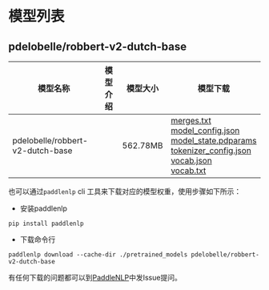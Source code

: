 #  模型列表

## pdelobelle/robbert-v2-dutch-base

| 模型名称 | 模型介绍 | 模型大小  | 模型下载 |
| --- | --- | --- | --- |
|pdelobelle/robbert-v2-dutch-base|  | 562.78MB | [merges.txt](https://bj.bcebos.com/paddlenlp/models/community/pdelobelle/robbert-v2-dutch-base/merges.txt)<br>[model_config.json](https://bj.bcebos.com/paddlenlp/models/community/pdelobelle/robbert-v2-dutch-base/model_config.json)<br>[model_state.pdparams](https://bj.bcebos.com/paddlenlp/models/community/pdelobelle/robbert-v2-dutch-base/model_state.pdparams)<br>[tokenizer_config.json](https://bj.bcebos.com/paddlenlp/models/community/pdelobelle/robbert-v2-dutch-base/tokenizer_config.json)<br>[vocab.json](https://bj.bcebos.com/paddlenlp/models/community/pdelobelle/robbert-v2-dutch-base/vocab.json)<br>[vocab.txt](https://bj.bcebos.com/paddlenlp/models/community/pdelobelle/robbert-v2-dutch-base/vocab.txt) |

也可以通过`paddlenlp` cli 工具来下载对应的模型权重，使用步骤如下所示：

* 安装paddlenlp

```shell
pip install paddlenlp
```

* 下载命令行

```shell
paddlenlp download --cache-dir ./pretrained_models pdelobelle/robbert-v2-dutch-base
```

有任何下载的问题都可以到[PaddleNLP](https://github.com/PaddlePaddle/PaddleNLP)中发Issue提问。